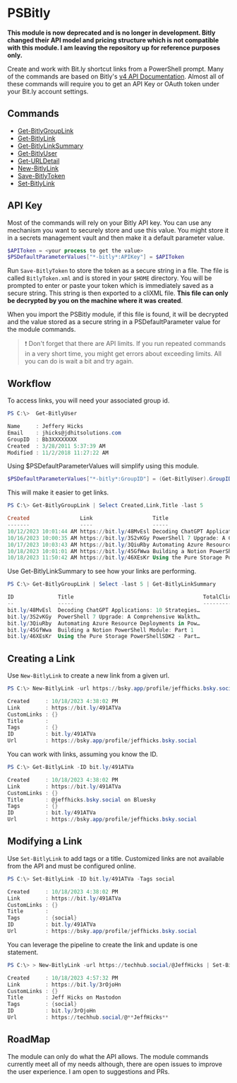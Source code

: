 # PSBitly

**This module is now deprecated and is no longer in development. Bitly changed their API model and pricing structure which is not compatible with this module. I am leaving the repository up for reference purposes only.**

Create and work with Bit.ly shortcut links from a PowerShell prompt. Many of the commands are based on Bitly's [v4 API Documentation](https://dev.bitly.com/v4_documentation.html). Almost all of these commands will require you to get an API Key or OAuth token under your Bit.ly account settings.

## Commands

- [Get-BitlyGroupLink](docs/Get-BitlyGroupLink.md)
- [Get-BitlyLink](docs/Get-BitlyLink.md)
- [Get-BitlyLinkSummary](docs/Get-BitlyLinkSummary.md)
- [Get-BitlyUser](docs/Get-BitlyUser.md)
- [Get-URLDetail](docs/Get-URLDetail.md)
- [New-BitlyLink](docs/New-BitlyLink.md)
- [Save-BitlyToken](docs/Save-BitlyToken.md)
- [Set-BitlyLink](docs/Set-BitlyLink.md)

## API Key

Most of the commands will rely on your Bitly API key. You can use any mechanism you want to securely store and use this value. You might store it in a secrets management vault and then make it a default parameter value.

```powershell
$APIToken = <your process to get the value>
$PSDefaultParameterValues["*-bitly*:APIKey"] = $APIToken
```

Run `Save-BitlyToken` to store the token as a secure string in a file. The file is called `BitlyToken.xml` and is stored in your `$HOME` directory. You will be prompted to enter or paste your token which is immediately saved as a secure string. This string is then exported to a cliXML file. __This file can only be decrypted by you on the machine where it was created__.

When you import the PSBitly module, if this file is found, it will be decrypted and the value stored as a secure string in a PSDefaultParameter value for the module commands.

> :exclamation: Don't forget that there are API limits. If you run repeated commands in a very short time, you might get errors about exceeding limits. All you can do is wait a bit and try again.

## Workflow

To access links, you will need your associated group id.

```powershell
PS C:\>  Get-BitlyUser

Name     : Jeffery Hicks
Email    : jhicks@jdhitsolutions.com
GroupID  : Bb3XXXXXXXX
Created  : 3/28/2011 5:37:39 AM
Modified : 11/2/2018 11:27:22 AM
```

Using $PSDefaultParameterValues will simplify using this module.

```powershell
$PSDefaultParameterValues["*-bitly*:GroupID"] = (Get-BitlyUser).GroupID
```

This will make it easier to get links.

```powershell
PS C:\> Get-BitlyGroupLink | Select Created,Link,Title -last 5

Created                Link                   Title
-------                ----                   -----
10/12/2023 10:01:44 AM https://bit.ly/48MvEsl Decoding ChatGPT Applications: 10…
10/16/2023 10:00:35 AM https://bit.ly/3S2vKGy PowerShell 7 Upgrade: A Comprehen…
10/17/2023 10:03:43 AM https://bit.ly/3QiuRby Automating Azure Resource Deploym…
10/18/2023 10:01:01 AM https://bit.ly/45GfWwa Building a Notion PowerShell Modu…
10/18/2023 11:50:42 AM https://bit.ly/46XEsKr Using the Pure Storage PowerShell…
```

Use Get-BitlyLinkSummary to see how your links are performing.

```powershell
PS C:\> Get-BitlyGroupLink | Select -last 5 | Get-BitlyLinkSummary

ID              Title                                         TotalClicks TimeSpan     Count Date
--              -----                                         ----------- --------     ----- ----
bit.ly/48MvEsl  Decoding ChatGPT Applications: 10 Strategies…           6 Day             30 10/18/2023 4:29:17 PM
bit.ly/3S2vKGy  PowerShell 7 Upgrade: A Comprehensive Walkth…          41 Day             30 10/18/2023 4:29:18 PM
bit.ly/3QiuRby  Automating Azure Resource Deployments in Pow…          20 Day             30 10/18/2023 4:29:18 PM
bit.ly/45GfWwa  Building a Notion PowerShell Module: Part 1            20 Day             30 10/18/2023 4:29:24 PM
bit.ly/46XEsKr  Using the Pure Storage PowerShellSDK2 - Part…           4 Day             30 10/18/2023 4:29:24 PM
```

## Creating a Link

Use `New-BitlyLink` to create a new link from a given url.

```powershell
PS C:\> New-BitlyLink -url https://bsky.app/profile/jeffhicks.bsky.social

Created     : 10/18/2023 4:38:02 PM
Link        : https://bit.ly/491ATVa
CustomLinks : {}
Title       :
Tags        : {}
ID          : bit.ly/491ATVa
Url         : https://bsky.app/profile/jeffhicks.bsky.social
```

You can work with links, assuming you know the ID.

```powershell
PS C:\> Get-BitlyLink -ID bit.ly/491ATVa

Created     : 10/18/2023 4:38:02 PM
Link        : https://bit.ly/491ATVa
CustomLinks : {}
Title       : @jeffhicks.bsky.social on Bluesky
Tags        : {}
ID          : bit.ly/491ATVa
Url         : https://bsky.app/profile/jeffhicks.bsky.social
```

## Modifying a Link

Use `Set-BitlyLink` to add tags or a title. Customized links are not available from the API and must be configured online.

```powershell
PS C:\> Set-BitlyLink -ID bit.ly/491ATVa -Tags social

Created     : 10/18/2023 4:38:02 PM
Link        : https://bit.ly/491ATVa
CustomLinks : {}
Title       :
Tags        : {social}
ID          : bit.ly/491ATVa
Url         : https://bsky.app/profile/jeffhicks.bsky.social
```

You can leverage the pipeline to create the link and update is one statement.

```powershell
PS C:\> > New-BitlyLink -url https://techhub.social/@JeffHicks | Set-BitlyLink -Tag social -title "Jeff Hicks on Mastodon"

Created     : 10/18/2023 4:57:32 PM
Link        : https://bit.ly/3rOjoHn
CustomLinks : {}
Title       : Jeff Hicks on Mastodon
Tags        : {social}
ID          : bit.ly/3rOjoHn
Url         : https://techhub.social/@**JeffHicks**
```

## RoadMap

The module can only do what the API allows. The module commands currently meet all of my needs although, there are open issues to improve the user experience. I am open to suggestions and PRs.
